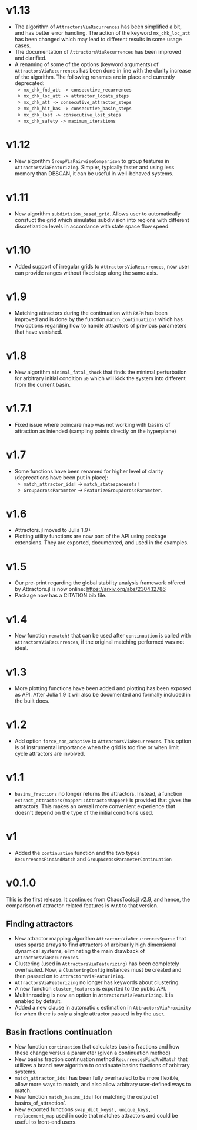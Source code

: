 # v1.13

- The algorithm of `AttractorsViaRecurrences` has been simplified a bit, and has better error handling. The action of the keyword `mx_chk_loc_att` has been changed which may lead to different results in some usage cases.
- The documentation of `AttractorsViaRecurrences` has been improved and clarified.
- A renaming of some of the options (keyword arguments) of `AttractorsViaRecurrences` has been done in line with the clarity increase of the algorithm. The following renames are in place and currently deprecated:
  - `mx_chk_fnd_att -> consecutive_recurrences`
  - `mx_chk_loc_att -> attractor_locate_steps`
  - `mx_chk_att -> consecutive_attractor_steps`
  - `mx_chk_hit_bas -> consecutive_basin_steps`
  - `mx_chk_lost -> consecutive_lost_steps`
  - `mx_chk_safety -> maximum_iterations`


# v1.12
- New algorithm `GroupViaPairwiseComparison` to group features in `AttractorsViaFeaturizing`. Simpler, typically faster and using less memory than DBSCAN, it can be useful in well-behaved systems.

# v1.11
- New algorithm `subdivision_based_grid`. Allows user to automatically constuct the grid which simulates subdivision into regions with different discretization levels in accordance with state space flow speed.

# v1.10
- Added support of irregular grids to `AttractorsViaRecurrences`, now user can provide ranges without fixed step along the same axis.

# v1.9
- Matching attractors during the continuation with `RAFM` has been improved and is done by the function `match_continuation!` which has two options regarding how to handle attractors of previous parameters that have vanished.

# v1.8
- New algorithm `minimal_fatal_shock` that finds the minimal perturbation for arbitrary initial condition `u0` which will kick the system into different from the current basin.

# v1.7.1
- Fixed issue where poincare map was not working with basins of attraction as intended (sampling points directly on the hyperplane)

# v1.7

- Some functions have been renamed for higher level of clarity (deprecations have been put in place):
  - `match_attractor_ids!` -> `match_statespacesets!`
  - `GroupAcrossParameter` -> `FeaturizeGroupAcrossParameter`.

# v1.6
- Attractors.jl moved to Julia 1.9+
- Plotting utility functions are now part of the API using package extensions. They are exported, documented, and used in the examples.

# v1.5
- Our pre-print regarding the global stability analysis framework offered by Attractors.jl is now online: https://arxiv.org/abs/2304.12786
- Package now has a CITATION.bib file.

# v1.4
- New function `rematch!` that can be used after `continuation` is called with `AttractorsViaRecurrences`, if the original matching performed was not ideal.

# v1.3
- More plotting functions have been added and plotting has been exposed as API. After Julia 1.9 it will also be documented and formally included in the built docs.

# v1.2
- Add option `force_non_adaptive` to `AttractorsViaRecurrences`. This option is of instrumental importance when the grid is too fine or when limit cycle attractors are involved.

# v1.1

- `basins_fractions` no longer returns the attractors. Instead, a function `extract_attractors(mapper::AttractorMapper)` is provided that gives the attractors. This makes an overall more convenient experience that doesn't depend on the type of the initial conditions used.

# v1
- Added the `continuation` function and the two types `RecurrencesFindAndMatch` and `GroupAcrossParameterContinuation`

# v0.1.0
This is the first release. It continues from ChaosTools.jl v2.9, and hence, the comparison of attractor-related features is w.r.t to that version.

## Finding attractors
- New attractor mapping algorithm `AttractorsViaRecurrencesSparse` that uses sparse arrays to find attractors of arbitrarily high dimensional dynamical systems, eliminating the main drawback of `AttractorsViaRecurrences`.
- Clustering (used in `AttractorsViaFeaturizing`) has been completely overhauled. Now, a `ClusteringConfig` instances must be created and then passed on to `AttractorsViaFeaturizing`.
- `AttractorsViaFeaturizing` no longer has keywords about clustering.
- A new function `cluster_features` is exported to the public API.
- Multithreading is now an option in `AttractorsViaFeaturizing`. It is enabled by default.
- Added a new clause in automatic `ε` estimation in `AttractorsViaProximity` for when there is only a single attractor passed in by the user.

## Basin fractions continuation
- New function `continuation` that calculates basins fractions and how these change versus a parameter (given a continuation method)
- New basins fraction continuation method `RecurrencesFindAndMatch` that utilizes a brand new algorithm to continuate basins fractions of arbitrary systems.
- `match_attractor_ids!` has been fully overhauled to be more flexible, allow more ways to match, and also allow arbitrary user-defined ways to match.
- New function `match_basins_ids!` for matching the output of basins_of_attraction`.
- New exported functions `swap_dict_keys!, unique_keys, replacement_map` used in code that matches attractors and could be useful to front-end users.